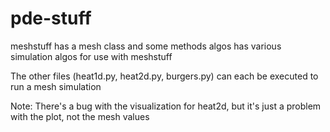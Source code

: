 # pde-stuff

meshstuff has a mesh class and some methods
algos has various simulation algos for use with meshstuff

The other files (heat1d.py, heat2d.py, burgers.py) can each be executed to run a mesh simulation

Note: There's a bug with the visualization for heat2d, but it's just a problem with the plot, not the mesh values


